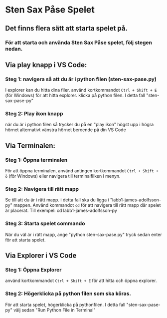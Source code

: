 # Sten Sax Påse Spelet

## Det finns flera sätt att starta spelet på.

### För att starta och använda Sten Sax Påse spelet, följ stegen nedan.

## Via play knapp i VS Code:

### Steg 1: navigera så att du är i python filen (sten-sax-pase.py)

I explorer kan du hitta dina filer. använd kortkommandot `Ctrl + Shift + E` (för Windows) för att hitta explorer. klicka på python filen. I detta fall "sten-sax-pase-py"

### Steg 2: Play ikon knapp

när du är i python filen så trycker du på en "play ikon" högst upp i högra hörnet alternativt vänstra hörnet beroende på din VS Code

## Via Terminalen:

### Steg 1: Öppna terminalen

För att öppna terminalen, använd antingen kortkommandot `Ctrl + Shift + ö` (för Windows) eller navigera till terminalfliken i menyn.

### Steg 2: Navigera till rätt mapp

Se till att du är i rätt mapp. i detta fall ska du ligga i "labb1-james-adolfsson-py" mappen.
Använd kommandot `cd` för att navigera till rätt mapp där spelet är placerat. Till exempel: cd labb1-james-adolfsson-py

### Steg 3: Starta spelet commando

När du väl är i rätt mapp, ange "python sten-sax-pase.py" tryck sedan enter för att starta spelet.

## Via Explorer i VS Code

### Steg 1: Öppna Explorer

använd kortkommandot `Ctrl + Shift + E` för att hitta och öppna explorer.

### Steg 2: Högerklicka på python filen som ska köras.

För att starta spelet, högerklicka på pythonfilen. I detta fall "sten-sax-pase-py" välj sedan "Run Python File in Terminal"
